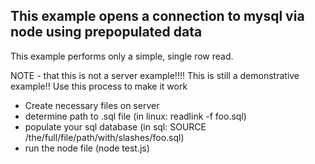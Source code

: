 ## This example opens a connection to mysql via node using prepopulated data

This example performs only a simple, single row read.

NOTE - that this is not a server example!!!! This is still a demonstrative example!! Use this process to make it work
  * Create necessary files on server
  * determine path to .sql file (in linux: readlink -f foo.sql)
  * populate your sql database (in sql: SOURCE /the/full/file/path/with/slashes/foo.sql) 
  * run the node file (node test.js)